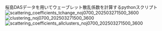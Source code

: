 桜島DASデータを用いてウェーブレット散乱係数を計算するpythonスクリプト
![scattering_coefficients_tchange_noj0700_202503271500_3600](https://github.com/user-attachments/assets/4b6fe227-7ddb-4aae-a01f-b2fd7f327464)
![clustering_noj0700_202503271500_3600](https://github.com/user-attachments/assets/ba3530be-8c63-4ee7-ad16-8e2c65283268)
![scattering_coefficients_allclusters_noj0700_202503271500_3600](https://github.com/user-attachments/assets/93ccc0c7-d2c2-46da-a8e9-d55e2ab47c2a)
